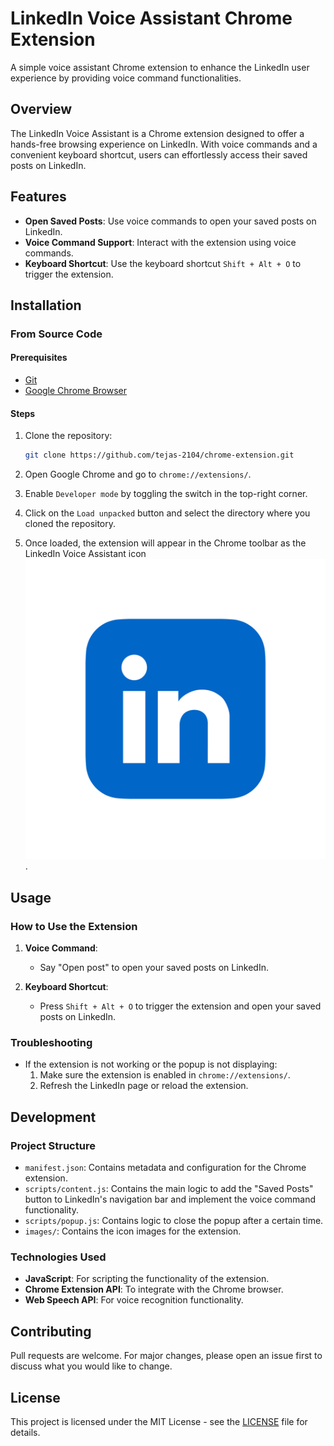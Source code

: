 # LinkedIn Voice Assistant Chrome Extension

A simple voice assistant Chrome extension to enhance the LinkedIn user experience by providing voice command functionalities.

## Overview

The LinkedIn Voice Assistant is a Chrome extension designed to offer a hands-free browsing experience on LinkedIn. With voice commands and a convenient keyboard shortcut, users can effortlessly access their saved posts on LinkedIn.

## Features

- **Open Saved Posts**: Use voice commands to open your saved posts on LinkedIn.
- **Voice Command Support**: Interact with the extension using voice commands.
- **Keyboard Shortcut**: Use the keyboard shortcut `Shift + Alt + O` to trigger the extension.

## Installation

### From Source Code

#### Prerequisites

- [Git](https://git-scm.com/)
- [Google Chrome Browser](https://www.google.com/chrome/)

#### Steps

1. Clone the repository:

    ```bash
    git clone https://github.com/tejas-2104/chrome-extension.git
    ```

2. Open Google Chrome and go to `chrome://extensions/`.

3. Enable `Developer mode` by toggling the switch in the top-right corner.

4. Click on the `Load unpacked` button and select the directory where you cloned the repository.

5. Once loaded, the extension will appear in the Chrome toolbar as the LinkedIn Voice Assistant icon ![Extension Icon](images/icon-16.png).

## Usage

### How to Use the Extension

1. **Voice Command**:
    - Say "Open post" to open your saved posts on LinkedIn.
    
2. **Keyboard Shortcut**:
    - Press `Shift + Alt + O` to trigger the extension and open your saved posts on LinkedIn.

### Troubleshooting

- If the extension is not working or the popup is not displaying:
    1. Make sure the extension is enabled in `chrome://extensions/`.
    2. Refresh the LinkedIn page or reload the extension.

## Development

### Project Structure

- `manifest.json`: Contains metadata and configuration for the Chrome extension.
- `scripts/content.js`: Contains the main logic to add the "Saved Posts" button to LinkedIn's navigation bar and implement the voice command functionality.
- `scripts/popup.js`: Contains logic to close the popup after a certain time.
- `images/`: Contains the icon images for the extension.

### Technologies Used

- **JavaScript**: For scripting the functionality of the extension.
- **Chrome Extension API**: To integrate with the Chrome browser.
- **Web Speech API**: For voice recognition functionality.

## Contributing

Pull requests are welcome. For major changes, please open an issue first to discuss what you would like to change.

## License

This project is licensed under the MIT License - see the [LICENSE](LICENSE) file for details.

